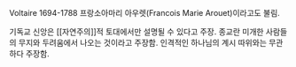 
Voltaire
1694-1788
프랑소아마리 아우렛(Francois Marie Arouet)이라고도 불림.


기독교 신앙은 [[자연주의]]적 토대에서만 설명될 수 있다고 주장. 종교란 미개한 사람들의 무지와 두려움에서 나오는 것이라고 주장함. 인격적인 하나님의 계시 따위와는 무관하다 주장함.

